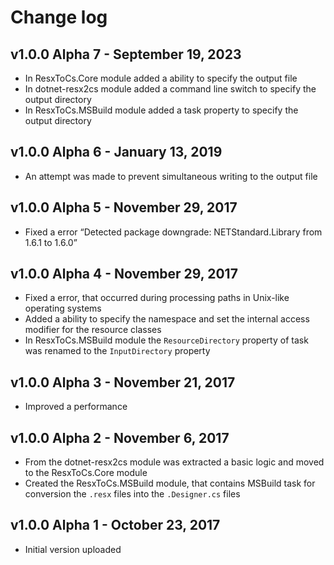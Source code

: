 Change log
==========

## v1.0.0 Alpha 7 - September 19, 2023
 * In ResxToCs.Core module added a ability to specify the output file
 * In dotnet-resx2cs module added a command line switch to specify the output directory
 * In ResxToCs.MSBuild module added a task property to specify the output directory

## v1.0.0 Alpha 6 - January 13, 2019
 * An attempt was made to prevent simultaneous writing to the output file

## v1.0.0 Alpha 5 - November 29, 2017
 * Fixed a error “Detected package downgrade: NETStandard.Library from 1.6.1 to 1.6.0”

## v1.0.0 Alpha 4 - November 29, 2017
 * Fixed a error, that occurred during processing paths in Unix-like operating systems
 * Added a ability to specify the namespace and set the internal access modifier for the resource classes
 * In ResxToCs.MSBuild module the `ResourceDirectory` property of task was renamed to the `InputDirectory` property

## v1.0.0 Alpha 3 - November 21, 2017
 * Improved a performance

## v1.0.0 Alpha 2 - November 6, 2017
 * From the dotnet-resx2cs module was extracted a basic logic and moved to the ResxToCs.Core module
 * Created the ResxToCs.MSBuild module, that contains MSBuild task for conversion the `.resx` files into the `.Designer.cs` files

## v1.0.0 Alpha 1 - October 23, 2017
 * Initial version uploaded